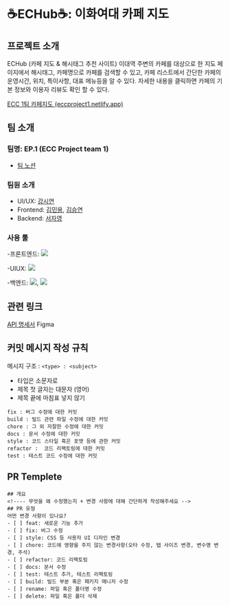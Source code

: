 ﻿# ☕️ECHub☕️: 이화여대 카페 지도


## 프로젝트 소개
ECHub (카페 지도 & 해시태그 추천 사이트) 이대역 주변의 카페를 대상으로 한 지도 페이지에서 해시태그, 카페명으로 카페를 검색할 수 있고, 카페 리스트에서 간단한 카페의 운영시간, 위치, 특이사항, 대표 메뉴등을 알 수 있다. 자세한 내용을 클릭하면 카페의 기본 정보와 이용자 리뷰도 확인 할 수 있다.

[ECC 1팀 카페지도 (eccproject1.netlify.app)](https://eccproject1.netlify.app/)

## 팀 소개
### 팀명: EP.1 (ECC Project team 1)
- [팀 노션](https://complete-packet-4dd.notion.site/1-df4a3c5923d447deb4e0b7e4858487df?pvs=4)
### 팀원 소개
- UI/UX: [강시연](https://github.com/uoehisx) 
- Frontend: [김민용](https://github.com/Ravende), [김승연](https://github.com/bleuxsy)
- Backend: [서자영](https://github.com/xeoxaxeo)
### 사용 툴
-프론트엔드: <img src="https://img.shields.io/badge/React-61DAFB?style=for-the-badge&logo=React&logoColor=white">


-UIUX: <img src="https://img.shields.io/badge/Figma-F24E1E?style=for-the-badge&logo=Figma&logoColor=white">



-백엔드: <img src="https://img.shields.io/badge/IntelliJ IDEA-000000?style=for-the-badge&logo=IntelliJ IDEA&logoColor=white">, <img src="https://img.shields.io/badge/MySQL-4479A1?style=for-the-badge&logo=MySQL&logoColor=white">




## 관련 링크
[API 명세서](https://complete-packet-4dd.notion.site/API-923e5554a4af46bab9d0259d40126395?pvs=4)
Figma


## 커밋 메시지 작성 규칙
메시지 구조 : `<type> : <subject>`
- 타입은 소문자로
- 제목 첫 글자는 대문자 (영어)
- 제목 끝에 마침표 넣지 않기
```feat : 새로운 기능에 대한 커밋
fix : 버그 수정에 대한 커밋
build : 빌드 관련 파일 수정에 대한 커밋
chore : 그 외 자잘한 수정에 대한 커밋
docs : 문서 수정에 대한 커밋
style : 코드 스타일 혹은 포맷 등에 관한 커밋
refactor :  코드 리팩토링에 대한 커밋
test : 테스트 코드 수정에 대한 커밋
```


## PR Templete
```
## 개요
<!---- 무엇을 왜 수정했는지 + 변경 사항에 대해 간단하게 작성해주세요 -->
## PR 유형
어떤 변경 사항이 있나요?
- [ ] feat: 새로운 기능 추가
- [ ] fix: 버그 수정
- [ ] style: CSS 등 사용자 UI 디자인 변경
- [ ] chore: 코드에 영향을 주지 않는 변경사항(오타 수정, 탭 사이즈 변경, 변수명 변경, 주석)
- [ ] refactor: 코드 리팩토링
- [ ] docs: 문서 수정
- [ ] test: 테스트 추가, 테스트 리팩토링
- [ ] build: 빌드 부분 혹은 패키지 매니저 수정
- [ ] rename: 파일 혹은 폴더명 수정
- [ ] delete: 파일 혹은 폴더 삭제
```
